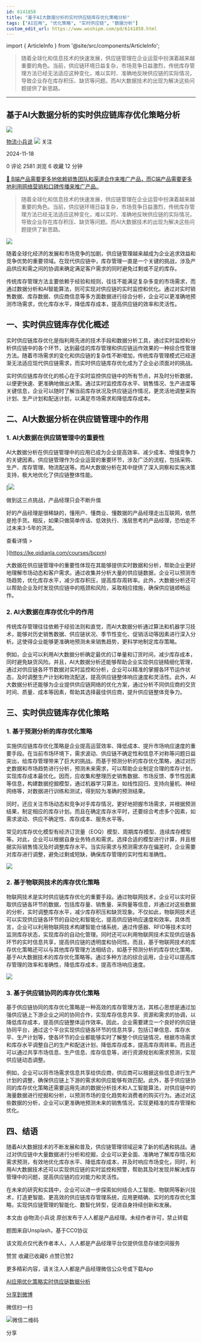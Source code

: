 ```yaml
---
id: 6141858
title: "基于AI大数据分析的实时供应链库存优化策略分析"
tags: ["AI应用", "优化策略", "实时供应链", "数据分析"]
custom_edit_url: https://www.woshipm.com/pd/6141858.html
---
```

import { ArticleInfo } from '@site/src/components/ArticleInfo';

<ArticleInfo
    author="物流小兵说"
    authorLink="https://www.woshipm.com/u/658093"
    published="2024-11-18"
    views={2581}
    comments={0}
    collects={6}
/>

> 随着全球化和信息技术的快速发展，供应链管理在企业运营中扮演着越来越重要的角色。当前，供应链环境日益复杂，市场竞争日益激烈，传统库存管理方法已经无法适应这种变化，难以实时、准确地反映供应链的实际情况，导致企业存在库存积压、缺货等问题。而AI大数据技术的出现为解决这些问题提供了新思路。

---

## 基于AI大数据分析的实时供应链库存优化策略分析

[![](https://static.woshipm.com/view/woshipm_api_def_20241230105723_1637.jpg?imageView2/1/w/72/h/72/q/100)](https://www.woshipm.com/u/658093)

[物流小兵说](https://www.woshipm.com/u/658093) ![](https://static.woshipm.com/tag/1101_1@2x.png) 关注

2024-11-18

0 评论 2581 浏览 6 收藏 12 分钟

[🔗 B端产品需要更多地依赖销售团队和渠道合作来推广产品，而C端产品需要更多地利用网络营销和口碑传播来推广产品..](https://ke.qidianla.com/courses/bcpm)

> 随着全球化和信息技术的快速发展，供应链管理在企业运营中扮演着越来越重要的角色。当前，供应链环境日益复杂，市场竞争日益激烈，传统库存管理方法已经无法适应这种变化，难以实时、准确地反映供应链的实际情况，导致企业存在库存积压、缺货等问题。而AI大数据技术的出现为解决这些问题提供了新思路。

![](https://image.woshipm.com/2023/05/06/e35b9d38-ec00-11ed-94e0-00163e0b5ff3.jpg)

随着全球化经济的发展和市场竞争的加剧，供应链管理越来越成为企业追求效益和竞争优势的重要领域。在现代供应链中，库存管理一直是一个关键的挑战，涉及产品供应和需之间的协调来确定满足客户需求的同时避免过剩或不足的库存。

传统库存管理方法主要依赖于经验和规则，往往不能满足复杂多变的市场需求，而通过数据分析和AI智能算法，则可实现对供应链的实时监控和优化。通过对实时销售数据、库存数据、供应商信息等多方面数据进行综合分析，企业可以更准确地预测市场需求，优化库存水平，降低库存成本，提高供应链的效率和灵活性。

## 一、实时供应链库存优化概述

实时供应链库存优化是指利用先进的技术手段和数据分析工具，通过实时监控和分析供应链中的各个环节，达到最佳的库存管理和供应链运作效果的一种综合性管理方法。随着市场需求的变化和供应链的复杂性不断增加，传统库存管理模式已经逐渐无法适应现代供应链需求，而实时供应链库存优化成为了企业必须面对的挑战。

实时供应链库存优化的核心在于实时监控供应链中的所有节点，并及时分析数据，以便更快速、更准确地做出决策。通过实时监控库存水平、销售情况、生产进度等关键信息，企业可以随时了解当前库存状况及供应链运作情况，更灵活地调整采购计划、生产计划和配送计划，以满足市场需求和降低库存成本。

## 二、AI大数据分析在供应链管理中的作用

### 1\. AI大数据在供应链管理中的重要性

AI大数据分析在供应链管理中的应用已成为企业提高效率、减少成本、增强竞争力的关键因素。供应链管理作为企业运营的重要环节，涉及广泛的流程，包括采购、生产、库存管理、物流配送等。而AI大数据分析在其中提供了深入洞察和实施决策支持，极大地优化了供应链整体性能。

[![](https://image.woshipm.com/2023/07/27/1788a218-2c7f-11ee-b91f-00163e0b5ff3.png)

做到这三点挑战，产品经理只会不断升值

好的产品经理是很稀缺的，懂用户、懂商业、懂数据的产品经理走出互联网，依然是抢手货。相反，如果只做简单传话、低效执行、浅层思考的产品经理，恐怕走不过未来3-5年的洪流。

查看详情 >

](https://ke.qidianla.com/courses/bcpm)

大数据在供应链管理中的重要性体现在其能够提供实时数据和分析，帮助企业更好地理解市场动态和客户需求。通过收集并分析大量的供应链数据，企业可以预测市场趋势，优化库存水平，减少库存积压，提高库存周转率。此外，大数据分析还可以帮助企业及时发现供应链中的瓶颈和风险，采取相应措施，确保供应链顺畅运作。

### 2\. AI大数据在库存优化中的作用

传统库存管理往往依赖于经验法则和直觉，而AI大数据分析通过算法和机器学习技术，能够对历史销售数据、供应链状况、季节性变化、促销活动等因素进行深入分析。这使得企业能够更准确地预测未来销售趋势，更科学地制定库存策略。

例如，企业可以利用AI大数据分析确定最优的订单量和订货时间，减少库存成本，同时避免缺货风险。并且，AI大数据分析还能够帮助企业实现供应链精细化管理，通过对供应链各环节数据对实时监控和分析，企业可以精准的掌握各环节运作状态，及时调整生产计划和物流配送，提高供应链整体响应速度和灵活性。此外，AI大数据分析还能够为企业提供供应链网络的优化方案，通过分析不同供应商的交货时间、质量、成本等因素，帮助其选择最佳供应商，提升供应链整体竞争力。

## 三、实时供应链库存优化策略

### 1\. 基于预测分析的库存优化策略

实施供应链库存优化策略是企业提高运营效率、降低成本、提升市场响应速度的重要手段。在当前市场环境下，需求波动、供应链不确定性和信息不对称等问题日益突出，给库存管理带来了巨大的挑战。而基于预测分析的库存优化策略，通过对历史数据和市场趋势进行分析，预测未来需求，可以帮助企业制定合理的库存计划，实现库存成本最优化。因而，应收集和整理历史销售数据、市场反馈、季节性因素等信息，构建数据挖掘模型，通过机器学习算法，如线性回归、支持向量机、神经网络等，对数据进行训练和测试，得到较为准确的预测结果。

同时，还应关注市场动态和竞争对手库存情况，更好地把握市场需求，并根据预测结果，制定相应的库存计划。而且在确定库存水平时，还要综合考虑多个因素，如需求波动、供应不确定性、库存成本、服务水平等。

常见的库存优化模型有经济订货量（EOQ）模型、周期库存模型、连续库存模型等。对此，企业可以根据自身业务特点和需求。选择合适的模型进行计算，并且根据实际销售情况及时调整库存水平。当实际需求与预测需求存在偏差时，企业需要对库存进行调整，避免过剩或短缺，确保库存管理的实时性和准确性。

![](https://image.woshipm.com/2024/11/17/3ff551d6-a4ad-11ef-8c74-00163e0b5ff3.png)

### 2\. 基于物联网技术的库存优化策略

物联网技术是实时供应链库存优化的重要手段。通过物联网技术，企业可以实时获取供应链各环节的数据，包括库存量、销售量、采购量等信息，并通过对这些数据的分析，实时调整库存水平，减少库存积压和缺货现象。不仅如此，物联网技术还可以实现供应链各环节的自动化和智能化，提高供应链响应速度和效率。具体而言，企业可以利用物联网技术构建智能仓储系统，通过传感器、RFID等技术实时监测库存状态，实现库存的自动化管理。同时还可以利用物联网技术实现供应链各环节的实时信息共享，提高供应链的透明度和协同性。而且，基于物联网技术的库存优化策略还可以与其他库存管理方法相结合，如基于预测分析的库存优化策略，基于AI大数据技术的库存优化策略等。通过多种方法的综合运用，企业可以提高库存管理的效率和准确性，降低库存成本，提高市场响应速度。

![](https://image.woshipm.com/2024/11/17/4cc43abc-a4ad-11ef-baf4-00163e0b5ff3.png)

### 3\. 基于供应链协同的库存优化策略

基于供应链协同的库存优化策略是一种高效的库存管理方法，其核心思想是通过加强供应链上下游企业之间的协同合作，实现库存信息共享、资源和需求的协调，以降低库存成本，提高供应链整体运作效率。因此，企业需要建立一个良好的供应链协同平台，通过这个平台实现供应链各环节的信息共享，包括订单信息、库存水平、生产计划等，使各环节的企业都能够实时了解整个供应链情况，根据市场需求和库存水平调整自己的生产和配送计划，降低库存成本，提高库存周转率。而且还可以通过共享市场信息、生产信息、库存信息等，进行资源规划和需求预测，实现供应链动态调整。

例如，企业可以将市场需求信息共享给供应商，供应商可以根据这些信息进行生产计划的调整，确保供应链上下游的需求和供应能够有效匹配。此外，基于供应链协同的库存优化策略还需要运用先进的数据分析技术和人工智能算法，对供应链中的海量数据进行挖掘和分析，以预测市场的变化趋势和消费者的购买行为。通过对这些数据的分析，企业可以更准确地预测未来的销售情况，实现更精准的库存管理和优化。

## 四、结语

随着AI大数据技术的不断发展和普及，供应链管理领域迎来了新的机遇和挑战。通过对供应链中大量数据进行分析和挖掘，企业可以更全面、准确地了解库存情况和需求预测，有效地优化库存水平、降低库存成本，并及时响应市场变化，同时，利用AI大数据技术还可以实现供应链的实时监控和预警，帮助其及时发现并解决库存管理中的问题，提高供应链的应对能力和灵活性。

在未来的研究和实践中，企业可以进一步探索如何结合人工智能、物联网等新兴技术，打造更智能、更高效的供应链库存管理系统，应用更精确、实时的库存优化策略，实现供应链管理的智能化、数智化转型，促进自身持续创新和发展。

本文由 @物流小兵说 原创发布于人人都是产品经理。未经作者许可，禁止转载

题图来自Unsplash，基于CC0协议

该文观点仅代表作者本人，人人都是产品经理平台仅提供信息存储空间服务

赞赏 收藏已收藏6 点赞已赞2

更多精彩内容，请关注人人都是产品经理微信公众号或下载App

[AI应用](https://www.woshipm.com/tag/ai%e5%ba%94%e7%94%a8)[优化策略](https://www.woshipm.com/tag/%e4%bc%98%e5%8c%96%e7%ad%96%e7%95%a5)[实时供应链](https://www.woshipm.com/tag/%e5%ae%9e%e6%97%b6%e4%be%9b%e5%ba%94%e9%93%be)[数据分析](https://www.woshipm.com/tag/%e6%95%b0%e6%8d%ae%e5%88%86%e6%9e%90)

[分享到微博](https://service.weibo.com/share/share.php?appkey=2775287854&title=基于AI大数据分析的实时供应链库存优化策略分析&url=https://www.woshipm.com/pd/6141858.html&pic=https://image.woshipm.com/2023/05/06/e35b9d38-ec00-11ed-94e0-00163e0b5ff3.jpg)

微信扫一扫

![微信二维码](https://api.pwmqr.com/qrcode/create/?url=https://www.woshipm.com/pd/6141858.html)

分享
